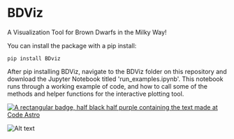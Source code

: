 # BDViz
A Visualization Tool for Brown Dwarfs in the Milky Way!

You can install the package with a pip install:

```
pip install BDviz
```


After pip installing BDViz, navigate to the BDViz folder on this repository and download the Jupyter Notebook titled 'run_examples.ipynb'. This notebook runs through a working example of code, and how to call some of the methods and helper functions for the interactive plotting tool.

[![A rectangular badge, half black half purple containing the text made at Code Astro](https://img.shields.io/badge/Made%20at-Code/Astro-blueviolet.svg)](https://semaphorep.github.io/codeastro/)


![Alt text](./bdvizlogo.png)
